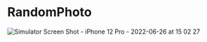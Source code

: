 # RandomPhoto
![Simulator Screen Shot - iPhone 12 Pro - 2022-06-26 at 15 02 27](https://user-images.githubusercontent.com/107310211/175808163-52e946c4-2884-4352-93a6-d50e7d81a390.png)

